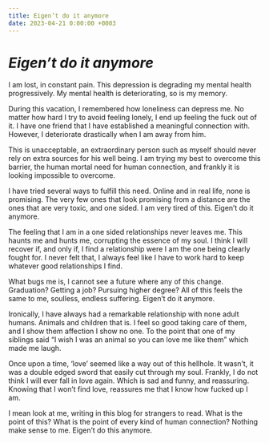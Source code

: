 ```yaml
---
title: Eigen’t do it anymore
date: 2023-04-21 0:00:00 +0003
---
```

# _Eigen’t do it anymore_

I am lost, in constant pain. This depression is degrading my mental health progressively. My mental health is deteriorating, so is my memory. 

During this vacation, I remembered how loneliness can depress me. No matter how hard I try to avoid feeling lonely, I end up feeling the fuck out of it. I have one friend that I have established a meaningful connection with. However, I deteriorate drastically when I am away from him. 

This is unacceptable, an extraordinary person such as myself should never rely on extra sources for his well being. I am trying my best to overcome this barrier, the human mortal need for human connection, and frankly it is looking impossible to overcome.

I have tried several ways to fulfill this need. Online and in real life, none is promising. The very few ones that look promising from a distance are the ones that are very toxic, and one sided. I am very tired of this. Eigen’t do it anymore.

The feeling that I am in a one sided relationships never leaves me. This haunts me and hunts me, corrupting the essence of my soul. I think I will recover if, and only if, I find a relationship were I am the one being clearly fought for. I never felt that, I always feel like I have to work hard to keep whatever good relationships I find.

What bugs me is, I cannot see a future where any of this change. Graduation? Getting a job? Pursuing higher degree? All of this feels the same to me, soulless, endless suffering. Eigen’t do it anymore.

Ironically, I have always had a remarkable relationship with none adult humans. Animals and children that is. I feel so good taking care of them, and I show them affection I show no one. To the point that one of my siblings said “I wish I was an animal so you can love me like them” which made me laugh.

Once upon a time, ‘love’ seemed like a way out of this hellhole. It wasn’t, it was a double edged sword that easily cut through my soul. Frankly, I do not think I will ever fall in love again. Which is sad and funny, and reassuring. Knowing that I won’t find love, reassures me that I know how fucked up I am. 

I mean look at me, writing in this blog for strangers to read. What is the point of this? What is the point of every kind of human connection? Nothing make sense to me. Eigen’t do this anymore.